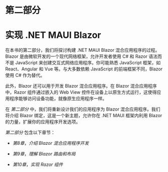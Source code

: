 # 第二部分

# 实现 .NET MAUI Blazor

在本书的第二部分，我们将探讨构建 .NET MAUI Blazor 混合应用程序的过程。Blazor 是由微软开发的一个现代网络框架，允许开发者使用 C# 和 Razor 语法而不是 JavaScript 来创建交互式网络应用程序。你可能熟悉 JavaScript 框架，如 React、Angular 和 Vue 等。与大多数依赖 JavaScript 的前端框架不同，Blazor 使用 C# 作为替代。

此外，Blazor 还可以用于开发 Blazor 混合应用程序。在 Blazor 混合应用程序中，Razor 组件通过嵌入的 Web View 控件在设备上以原生方式运行，这使得应用程序能够访问设备功能，就像原生应用程序一样。

在 *第二部分* 中，我们将重新设计我们的应用程序为 Blazor 混合应用程序。我们将介绍 Blazor 绑定，这是一个新主题，允许你在 .NET MAUI 框架内利用 Blazor 的力量，扩展你的应用程序开发选项。

*第二部分* 包含以下章节：

+   *第8章*，*介绍 Blazor 混合应用程序开发*

+   *第9章*，*理解 Blazor 路由和布局*

+   *第10章*，*实现 Razor 组件*
